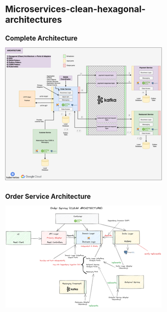 # Microservices-clean-hexagonal-architectures

## Complete Architecture

![Project Structure](docs/diagrams/architecture.png)

## Order Service Architecture

![Project Structure](docs/diagrams/orders-service.png)